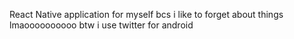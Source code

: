 React Native application for myself bcs i like to forget about things lmaoooooooooo btw i use twitter for android